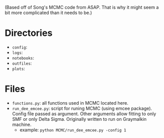 (Based off of Song's MCMC code from ASAP. That is why it might seem a bit more complicated than it needs to be.)

# Directories
- `config`: 
- `logs`: 
- `notebooks`: 
- `outfiles`: 
- `plots`: 

# Files
- `functions.py`: all functions used in MCMC located here.
- `run_dee_emcee.py`: script for runing MCMC (using emcee package). Config file passed as argument. Other arguments allow fitting to only SMF or only Delta Sigma. Originally written to run on Graymalkin machine.
  - example: `python MCMC/run_dee_emcee.py -config 1`
